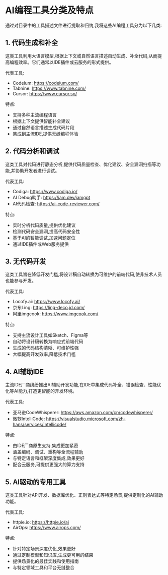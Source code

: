 # AI编程工具分类及特点

通过对目录中的工具描述文件进行提取和归纳,我将这些AI编程工具分为以下几类:

## 1. 代码生成和补全

这类工具利用大语言模型,根据上下文或自然语言描述自动生成、补全代码,从而提高编程效率。它们通常以IDE插件或云服务的形式提供。  

代表工具:
- Codeium: https://codeium.com/
- Tabnine: https://www.tabnine.com/ 
- Cursor: https://www.cursor.so/

特点:
- 支持多种主流编程语言
- 根据上下文提供智能补全建议
- 通过自然语言描述生成代码片段
- 集成到主流IDE,提供无缝编程体验

## 2. 代码分析和调试

这类工具对代码进行静态分析,提供代码质量检查、优化建议、安全漏洞扫描等功能,并协助开发者进行调试。

代表工具:
- Codiga: https://www.codiga.io/  
- AI Debug助手: https://jam.dev/jamgpt
- AI代码检查: https://ai-code-reviewer.com/

特点:  
- 实时分析代码质量,提供优化建议
- 检测代码安全漏洞,提高代码安全性
- 基于AI的智能调试,加速问题定位
- 通过IDE插件或Web服务提供

## 3. 无代码开发

这类工具旨在降低开发门槛,将设计稿自动转换为可维护的前端代码,使非技术人员也能参与开发。

代表工具:
- Locofy.ai: https://www.locofy.ai/ 
- 京东Ling: https://ling-deco.jd.com/
- 阿里imgcook: https://www.imgcook.com/

特点:
- 支持主流设计工具如Sketch、Figma等
- 自动将设计稿转换为响应式前端代码
- 生成的代码结构清晰、可维护性强
- 大幅提高开发效率,降低技术门槛

## 4. AI辅助IDE

主流IDE厂商纷纷推出AI辅助开发功能,在IDE中集成代码补全、错误检查、性能优化等AI能力,打造更智能的开发环境。

代表工具:  
- 亚马逊CodeWhisperer: https://aws.amazon.com/cn/codewhisperer/
- 微软IntelliCode: https://visualstudio.microsoft.com/zh-hans/services/intellicode/

特点:
- 由IDE厂商原生支持,集成更加紧密
- 涵盖编码、调试、重构等全流程辅助
- 与特定语言和框架深度集成,效果更好
- 配合云服务,可提供更强大的算力支持

## 5. AI驱动的专用工具

这类工具针对API开发、数据库优化、正则表达式等特定场景,提供定制化的AI辅助功能。

代表工具:
- httpie.io: https://httpie.io/ai 
- AirOps: https://www.airops.com/

特点:  
- 针对特定场景深度优化,效果更好
- 通过定制模型和知识库,生成更可用的结果
- 提供场景化的最佳实践和使用指南
- 与特定领域工具和平台无缝整合 